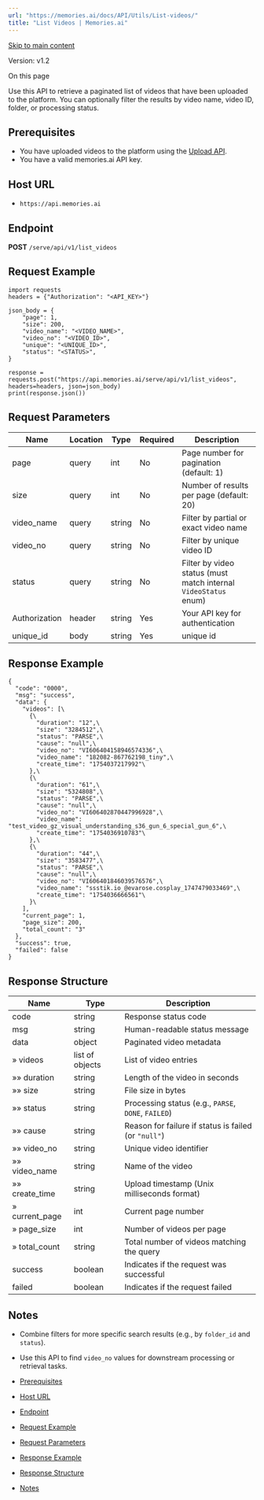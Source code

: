 ```yaml
---
url: "https://memories.ai/docs/API/Utils/List-videos/"
title: "List Videos | Memories.ai"
---
```


[Skip to main content](https://memories.ai/docs/API/Utils/List-videos/#__docusaurus_skipToContent_fallback)

Version: v1.2

On this page

Use this API to retrieve a paginated list of videos that have been uploaded to the platform. You can optionally filter the results by video name, video ID, folder, or processing status.

## Prerequisites [​](https://memories.ai/docs/API/Utils/List-videos/\#prerequisites "Direct link to Prerequisites")

- You have uploaded videos to the platform using the [Upload API](https://memories.ai/docs/API/Upload/).
- You have a valid memories.ai API key.

## Host URL [​](https://memories.ai/docs/API/Utils/List-videos/\#host-url "Direct link to Host URL")

- `https://api.memories.ai`

## Endpoint [​](https://memories.ai/docs/API/Utils/List-videos/\#endpoint "Direct link to Endpoint")

**POST** `/serve/api/v1/list_videos`

## Request Example [​](https://memories.ai/docs/API/Utils/List-videos/\#request-example "Direct link to Request Example")

```codeBlockLines_e6Vv
import requests
headers = {"Authorization": "<API_KEY>"}

json_body = {
    "page": 1,
    "size": 200,
    "video_name": "<VIDEO_NAME>",
    "video_no": "<VIDEO_ID>",
    "unique": "<UNIQUE_ID>",
    "status": "<STATUS>",
}

response = requests.post("https://api.memories.ai/serve/api/v1/list_videos", headers=headers, json=json_body)
print(response.json())

```

## Request Parameters [​](https://memories.ai/docs/API/Utils/List-videos/\#request-parameters "Direct link to Request Parameters")

| Name | Location | Type | Required | Description |
| --- | --- | --- | --- | --- |
| page | query | int | No | Page number for pagination (default: 1) |
| size | query | int | No | Number of results per page (default: 20) |
| video\_name | query | string | No | Filter by partial or exact video name |
| video\_no | query | string | No | Filter by unique video ID |
| status | query | string | No | Filter by video status (must match internal `VideoStatus` enum) |
| Authorization | header | string | Yes | Your API key for authentication |
| unique\_id | body | string | Yes | unique id |

## Response Example [​](https://memories.ai/docs/API/Utils/List-videos/\#response-example "Direct link to Response Example")

```codeBlockLines_e6Vv
{
  "code": "0000",
  "msg": "success",
  "data": {
    "videos": [\
      {\
        "duration": "12",\
        "size": "3284512",\
        "status": "PARSE",\
        "cause": "null",\
        "video_no": "VI606404158946574336",\
        "video_name": "182082-867762198_tiny",\
        "create_time": "1754037217992"\
      },\
      {\
        "duration": "61",\
        "size": "5324808",\
        "status": "PARSE",\
        "cause": "null",\
        "video_no": "VI606402870447996928",\
        "video_name": "test_video_gz_visual_understanding_s36_gun_6_special_gun_6",\
        "create_time": "1754036910783"\
      },\
      {\
        "duration": "44",\
        "size": "3583477",\
        "status": "PARSE",\
        "cause": "null",\
        "video_no": "VI606401846039576576",\
        "video_name": "ssstik.io_@evarose.cosplay_1747479033469",\
        "create_time": "1754036666561"\
      }\
    ],
    "current_page": 1,
    "page_size": 200,
    "total_count": "3"
  },
  "success": true,
  "failed": false
}

```

## Response Structure [​](https://memories.ai/docs/API/Utils/List-videos/\#response-structure "Direct link to Response Structure")

| Name | Type | Description |
| --- | --- | --- |
| code | string | Response status code |
| msg | string | Human-readable status message |
| data | object | Paginated video metadata |
| » videos | list of objects | List of video entries |
| »» duration | string | Length of the video in seconds |
| »» size | string | File size in bytes |
| »» status | string | Processing status (e.g., `PARSE`, `DONE`, `FAILED`) |
| »» cause | string | Reason for failure if status is failed (or `"null"`) |
| »» video\_no | string | Unique video identifier |
| »» video\_name | string | Name of the video |
| »» create\_time | string | Upload timestamp (Unix milliseconds format) |
| » current\_page | int | Current page number |
| » page\_size | int | Number of videos per page |
| » total\_count | string | Total number of videos matching the query |
| success | boolean | Indicates if the request was successful |
| failed | boolean | Indicates if the request failed |

## Notes [​](https://memories.ai/docs/API/Utils/List-videos/\#notes "Direct link to Notes")

- Combine filters for more specific search results (e.g., by `folder_id` and `status`).
- Use this API to find `video_no` values for downstream processing or retrieval tasks.

- [Prerequisites](https://memories.ai/docs/API/Utils/List-videos/#prerequisites)
- [Host URL](https://memories.ai/docs/API/Utils/List-videos/#host-url)
- [Endpoint](https://memories.ai/docs/API/Utils/List-videos/#endpoint)
- [Request Example](https://memories.ai/docs/API/Utils/List-videos/#request-example)
- [Request Parameters](https://memories.ai/docs/API/Utils/List-videos/#request-parameters)
- [Response Example](https://memories.ai/docs/API/Utils/List-videos/#response-example)
- [Response Structure](https://memories.ai/docs/API/Utils/List-videos/#response-structure)
- [Notes](https://memories.ai/docs/API/Utils/List-videos/#notes)